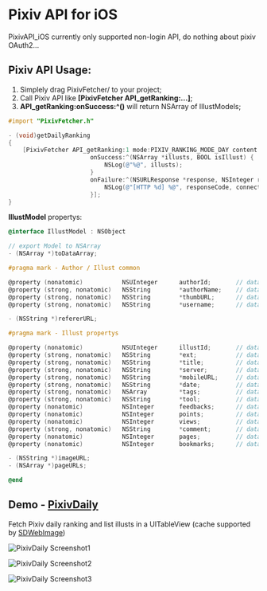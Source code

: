 Pixiv API for iOS
============

PixivAPI_iOS currently only supported non-login API, do nothing about pixiv OAuth2...

## Pixiv API Usage:

1. Simplely drag PixivFetcher/ to your project;
2. Call Pixiv API like **[PixivFetcher API_getRanking:...]**;
3. **API_getRanking:onSuccess:^()** will return NSArray of IllustModels;

```objective-c
#import "PixivFetcher.h"

- (void)getDailyRanking
{
    [PixivFetcher API_getRanking:1 mode:PIXIV_RANKING_MODE_DAY content:PIXIV_RANKING_CONTENT_ALL
                       onSuccess:^(NSArray *illusts, BOOL isIllust) {
                           NSLog(@"%@", illusts);
                       }
                       onFailure:^(NSURLResponse *response, NSInteger responseCode, NSData *data, NSError *connectionError) {
                           NSLog(@"[HTTP %d] %@", responseCode, connectionError);
                       }];
}
```

**IllustModel** propertys:

```objective-c
@interface IllustModel : NSObject

// export Model to NSArray
- (NSArray *)toDataArray;

#pragma mark - Author / Illust common

@property (nonatomic)           NSUInteger      authorId;       // data[1]
@property (strong, nonatomic)   NSString        *authorName;    // data[5]
@property (strong, nonatomic)   NSString        *thumbURL;      // data[6]
@property (strong, nonatomic)   NSString        *username;      // data[24]

- (NSString *)refererURL;

#pragma mark - Illust propertys

@property (nonatomic)           NSUInteger      illustId;       // data[0]
@property (strong, nonatomic)   NSString        *ext;           // data[2]
@property (strong, nonatomic)   NSString        *title;         // data[3]
@property (strong, nonatomic)   NSString        *server;        // data[4]
@property (strong, nonatomic)   NSString        *mobileURL;     // data[9]
@property (strong, nonatomic)   NSString        *date;          // data[12]
@property (strong, nonatomic)   NSArray         *tags;          // data[13] of NSString
@property (strong, nonatomic)   NSString        *tool;          // data[14]
@property (nonatomic)           NSInteger       feedbacks;      // data[15]
@property (nonatomic)           NSInteger       points;         // data[16]
@property (nonatomic)           NSInteger       views;          // data[17]
@property (strong, nonatomic)   NSString        *comment;       // data[18]
@property (nonatomic)           NSInteger       pages;          // data[19]
@property (nonatomic)           NSInteger       bookmarks;      // data[22]

- (NSString *)imageURL;
- (NSArray *)pageURLs;

@end
```

## Demo - [PixivDaily](https://github.com/upbit/PixivAPI_iOS/tree/master/examples/PixivDaily)

Fetch Pixiv daily ranking and list illusts in a UITableView (cache supported by [SDWebImage](https://github.com/rs/SDWebImage))

![PixivDaily Screenshot1](https://raw.github.com/upbit/PixivAPI_iOS/master/examples/screenshots/PixivDaily_01.png)

![PixivDaily Screenshot2](https://raw.github.com/upbit/PixivAPI_iOS/master/examples/screenshots/PixivDaily_02.png)

![PixivDaily Screenshot3](https://raw.github.com/upbit/PixivAPI_iOS/master/examples/screenshots/PixivDaily_03.png)
